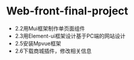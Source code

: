 # Web-front-final-project
- 2.2用Mui框架制作单页面组件
- 2.3用Element-ui框架设计基于PC端的网站设计
- 2.5安装Mpvue框架
- 2.6下载商城插件，修改相关信息
